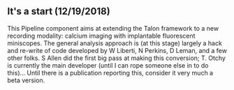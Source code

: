 ## It's a start (12/19/2018)
This Pipeline component aims at extending the Talon framework to a new recording modality: calcium imaging with
implantable fluorescent miniscopes. The general analysis approach is (at this stage) largely a hack and re-write of
code developed by W Liberti, N Perkins, D Leman, and a few other folks. S Allen did the first big pass at making this
conversion; T. Otchy is currently the main developer (until I can rope someone else in to do this)... Until there is a
publication reporting this, consider it very much a beta version.
